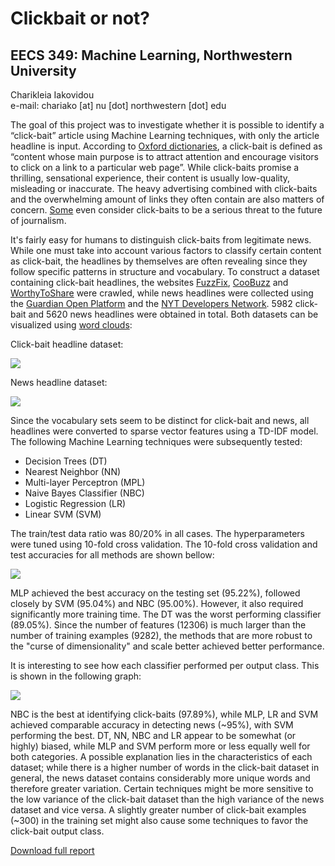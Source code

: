 # Clickbait or not?
## EECS 349: Machine Learning, Northwestern University

Charikleia Iakovidou <br>
e-mail: chariako [at] nu [dot] northwestern [dot] edu

The goal of this project was to investigate whether it is possible to identify a “click-bait” article using Machine Learning techniques, with only the article headline is input. According to [Oxford dictionaries](https://en.oxforddictionaries.com/definition/clickbait), a click-bait is defined as “content whose main purpose is to attract attention and encourage visitors to click on a link to a particular web page”. While click-baits promise a thrilling, sensational experience, their content is usually low-quality, misleading or inaccurate. The heavy advertising combined with click-baits and the overwhelming amount of links they often contain are also matters of concern. [Some](https://www.theguardian.com/media/2016/jul/12/how-technology-disrupted-the-truth) even consider click-baits to be a serious threat to the future of journalism.

It's fairly easy for humans to distinguish click-baits from legitimate news. While one must take into account various factors to classify certain content as click-bait, the headlines by themselves are often revealing since they follow specific patterns in structure and vocabulary. To construct a dataset containing click-bait headlines, the websites [FuzzFix](http://www.fuzzfix.com/), [CooBuzz](http://www.coobuzz.com/) and [WorthyToShare](http://www.worthytoshare.com/) were crawled, while news headlines were collected using the [Guardian Open Platform](http://open-platform.theguardian.com/) and the [NYT Developers Network](https://developer.nytimes.com/). 5982 click-bait and 5620 news headlines were obtained in total. Both datasets can be visualized using [word clouds](https://www.jasondavies.com/wordcloud/):

Click-bait headline dataset:

![](http://i.imgur.com/6UOw4hw.png)

News headline dataset:

![](http://i.imgur.com/pPZoQfO.png)

Since the vocabulary sets seem to be distinct for click-bait and news, all headlines were converted to sparse vector features using a TD-IDF model. The following Machine Learning techniques were subsequently tested:

- Decision Trees (DT)
- Nearest Neighbor (NN)
- Multi-layer Perceptron (MPL)
- Naive Bayes Classifier (NBC)
- Logistic Regression (LR)
- Linear SVM (SVM)

The train/test data ratio was 80/20% in all cases. The hyperparameters were tuned using 10-fold cross validation. The 10-fold cross validation and test accuracies for all methods are shown bellow:

![](http://i.imgur.com/fS7LM8m.png)

MLP achieved the best accuracy on the testing set (95.22%), followed closely by SVM (95.04%) and NBC (95.00%). However, it also required significantly more training time. The DT was the worst performing classifier (89.05%). Since the number of features (12306) is much larger than the number of training examples (9282), the methods that are more robust to the "curse of dimensionality" and scale better achieved better performance. 

It is interesting to see how each classifier performed per output class. This is shown in the following graph:

![](http://i.imgur.com/TQDS0hV.png)

NBC is the best at identifying click-baits (97.89%), while MLP, LR and SVM achieved comparable accuracy in detecting news (~95%), with SVM performing the best. DT, NN, NBC and LR appear to be somewhat (or highly) biased, while MLP and SVM perform more or less equally well for both categories. A possible explanation lies in the characteristics of each dataset; while there is a higher number of words in the click-bait dataset in general, the news dataset contains considerably more unique words and therefore greater variation. Certain techniques might be more sensitive to the low variance of the click-bait dataset than the high variance of the news dataset and vice versa. A slightly greater number of click-bait examples (~300) in the training set might also cause some techniques to favor the click-bait output class.

[Download full report](https://northwestern.box.com/s/p88t74q4awrmk4mitfhzl7qst8rfh2qn)

